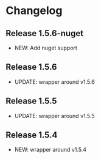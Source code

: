# Changelog

## Release 1.5.6-nuget

* NEW: Add nuget support

## Release 1.5.6

* UPDATE: wrapper around v1.5.6

## Release 1.5.5

* UPDATE: wrapper around v1.5.5

## Release 1.5.4

* NEW: wrapper around v1.5.4